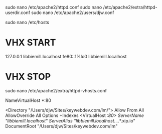 
sudo nano /etc/apache2/httpd.conf
sudo nano /etc/apache2/extra/httpd-userdir.conf
sudo nano /etc/apache2/users/djw.conf

sudo nano /etc/hosts

# VHX START
127.0.0.1 libbiemill.localhost
fe80::1%lo0 libbiemill.localhost
# VHX STOP

sudo nano /etc/apache2/extra/httpd-vhosts.conf

NameVirtualHost *:80

<Directory "/Users/djw/Sites/keywebdev.com/lm/">
Allow From All
AllowOverride All
Options +Indexes
</Directory>
<VirtualHost *:80>
        ServerName "libbiemill.localhost"
        ServerAlias "libbiemill.localhost.*.*.*.*.xip.io"
        DocumentRoot "/Users/djw/Sites/keywebdev.com/lm"
</VirtualHost>
